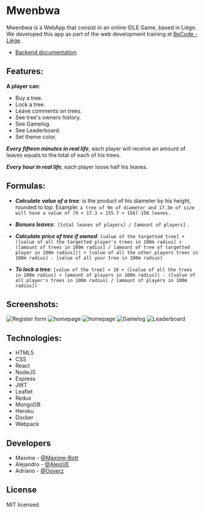 # Mwenbwa
Mwenbwa is a  WebApp that consist in an online IDLE Game, based in Liège. We developed this app as part of the web development training at [BeCode - Liège](https://becode.org/learn/junior-web-developer/).

- 	[Backend documentation](https://github.com/Maxime-Bott/mwenbwa_mern/tree/main/src/server)

## Features:

**A player can**:

- Buy a tree.
- Lock a tree.
- Leave comments on trees.
- See tree's owners history.
- See Gamelog.
- See Leaderboard.
- Set theme color.

***Every fifteen minutes in real life***, each player will receive an amount of leaves equals to the total of each of his trees.

***Every hour in real life***, each player loose half his leaves.
    

## Formulas:
- ***Calculate value of a tree***:  is the product of his diameter by his height, rounded to top. Example:  ```a tree of 9m of diameter and 17.3m of size will have a value of (9 × 17.3 = 155.7 ≈ 156) 156 leaves.```

- ***Bonues leaves***:``` [total leaves of players] / [amount of players]```
.
- ***Calculate price of tree if owned***: ```[value of the targetted tree] + ([value of all the targetted player's trees in 100m radius] × ([amount of trees in 100m radius] / [amount of tree of targetted player in 100m radius])) + [value of all the other players trees in 100m radius] - [value of all your tree in 100m radius]```
- ***To lock a tree***: ```[value of the tree] × 10 + ([value of all the trees in 100m radius] × [amount of players in 100m radius]) - ([value of all player's trees in 100m radius] / [amount of players in 100m radius])```

## Screenshots:
![Register form](https://user-images.githubusercontent.com/59319966/119865783-528e9e80-bf1c-11eb-9b53-377bb24cae6c.png "Register form")
![homepage](https://user-images.githubusercontent.com/59319966/119865774-4dc9ea80-bf1c-11eb-9ff5-7b344db9112e.png "homepage")
![homepage](https://user-images.githubusercontent.com/59319966/119865777-502c4480-bf1c-11eb-9057-c3255c48cc2c.png "homepage")
![Gamelog](https://user-images.githubusercontent.com/59319966/119865739-4571af80-bf1c-11eb-8dc7-1b09e77c1204.png "Gamelog")
![Leaderboard](https://user-images.githubusercontent.com/59319966/119865763-4b679080-bf1c-11eb-89e6-cebfe1a11aa2.png "Leaderboard")

## Technologies:
- HTML5
- CSS
- React
- NodeJS
- Express
- JWT
- Leaflet
- Redux
- MongoDB
- Heroku
- Docker
- Webpack

## Developers
- Maxime - [@Maxime-Bott](https://github.com/Maxime-Bott)
- Alejandro - [@AlejoVE](https://github.com/AlejoVE)
- Adriano - [@Ooverz](https://github.com/Ooverz)

## License
MIT licensed.